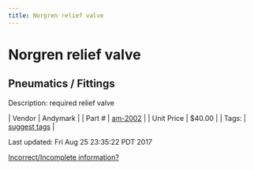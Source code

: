 ```yaml
---
title: Norgren relief valve
---
```


# Norgren relief valve
## Pneumatics / Fittings
Description: 	required relief valve 

| Vendor | Andymark | 
| Part # | [am-2002](http://www.andymark.com/product-p/am-2002.htm) | 
| Unit Price | $40.00 | 
| Tags: | [suggest tags](https://docs.google.com/forms/d/e/1FAIpQLSeWyY8v3RgOty-MyWmh9U0iivNYN_molChYyS-0U-o-kOAv_g/viewform) | 

Last updated: Fri Aug 25 23:35:22 PDT 2017

 [Incorrect/Incomplete information?](https://docs.google.com/forms/d/e/1FAIpQLSeWyY8v3RgOty-MyWmh9U0iivNYN_molChYyS-0U-o-kOAv_g/viewform)